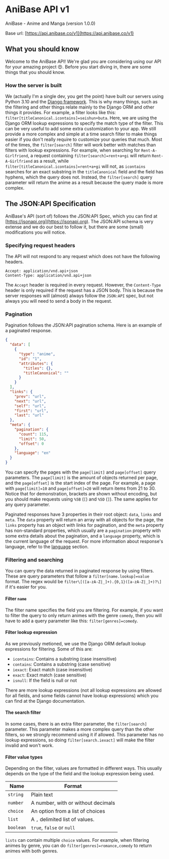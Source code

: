 # AniBase API v1
AniBase - Anime and Manga (version 1.0.0)

Base url: [https://api.anibase.co/v1](https://api.anibase.co/v1)

## What you should know
Welcome to the AniBase API! We're glad you are considering using our API for your amazing project 😍. Before you start diving in, there are some things that you should know.

### How the server is built
We (actually I'm a single dev, you get the point) have built our servers using Python 3.10 and the [Django framework](https://www.djangoproject.com/). This is why many things, such as the filtering and other things relate mainly to the Django ORM and other things it provides. For example, a filter looks like this: `filter[titleCanonical.icontains]=seishun+buta`. Here, we are using the Django ORM lookup expressions to specify the match type of the filter. This can be very useful to add some extra customization to your app. We still provide a more complex and simple at a time search filter to make things easier if you don't really require to customize your queries that much. Most of the times, the `filter[search]` filter will work better with matches than filters with lookup expressions. For example, when searching for `Rent-A-Girlfriend`, a request containing `filter[search]=rent+a+gi` will return `Rent-A-Girlfriend` as a result, while `filter[titleCanonical.icontains]=rent+a+gi` will not, as `icontains` searches for an exact substring in the `titleCanonical` field and the field has hyphens, which the query does not. Instead, the `filter[search]` query parameter will return the anime as a result because the query  made is more complex. 

## The JSON:API Specification
AniBase's API (sort of) follows the JSON:API Spec, which you can find at [https://jsonapi.org](https://jsonapi.org). The JSON:API schema is very extense and we do our best to follow it, but there are some (small) modifications you will notice.

### Specifying request headers
The API will not respond to any request which does not have the following headers.
```http
Accept: application/vnd.api+json
Content-Type: application/vnd.api+json
```
The `Accept` header is required in every request. However, the `Content-Type` header is only required if the request has a JSON body. This is because the server responses will (almost) always follow the `JSON:API` spec, but not always you will need to send a body in the request.

### Pagination
Pagination follows the JSON:API pagination schema. Here is an example of a paginated response.
```json
{
  "data": [
    {
      "type": "anime",
      "id": "1",
      "attributes": {
        "titles": {},
        "titleCanonical": ""
      }
    }
  ],
  "links": {
    "prev": "url",
    "next": "url",
    "self": "url",
    "first": "url",
    "last": "url"
  },
  "meta": {
    "pagination": {
      "count": 115,
      "limit": 50,
      "offset": 0
    },
    "language": "en"
  }
}
```
You can specify the pages with the `page[limit]` and `page[offset]` query parameters. The `page[limit]` is the amount of objects returned per page, and the `page[offset]` is the start index of the page. For example, a page with `page[limit]=10` and `page[offset]=20` will return items from 21 to 30. Notice that for demonstration, brackets are shown without encoding, but you should make requests using `%5B` (`[`) and `%5D` (`]`). The same applies for any query parameter.

Paginated responses have 3 properties in their root object: `data`, `links` and `meta`. The `data` property will return an array with all objects for the page, the `links` property has an object with links for pagination, and the `meta` property has non-standard properties, which usually are a `pagination` property with some extra details about the pagination, and a `language` property, which is the current language of the request. For more information about response's language, refer to the [language](#language) section.

### Filtering and searching
You can query the data returned in paginated response by using filters. These are query parameters that follow a `filter[name.lookup]=value` format. The regex would be `filter\[([a-zA-Z|_]+).{0,1}([a-zA-Z|_]+)?\]` if it's easier for you.

#### Filter `name`
The filter name specifies the field you are filtering. For example, if you want to filter the query to only return animes with the genre `comedy`, then you will have to add a query parameter like this: `filter[genres]=comedy`.

#### Filter lookup expression
As we previously metioned, we use the Django ORM default lookup expressions for filtering. Some of this are:
- `icontains`: Contains a substring (case insensitive)
- `contains`: Contains a substring (case sensitive)
- `iexact`: Exact match (case insensitive)
- `exact`: Exact match (case sensitive)
- `isnull`: If the field is null or not

There are more lookup expressions (not all lookup expressions are allowed for all fields, and some fields cannot have lookup expressions) which you can find at the Django documentation.

#### The search filter
In some cases, there is an extra filter parameter, the `filter[search]` parameter. This parameter makes a more complex query than the other filters, so we strongly recommend using it if allowed. This parameter has no lookup expressions, so doing `filter[search.iexact]` will make the filter invalid and won't work.

#### Filter value types
Depending on the filter, values are formatted in different ways. This usually depends on the type of the field and the lookup expression being used.

| Name     | Format                            |
|----------|-----------------------------------|
| `string` | Plain text                        |
| `number` | A number, with or without decimals|
| `choice` | An option from a list of choices  |
| `list`   | A `,` delimited list of values.   |
| `boolean`| `true`, `false` or `null`         |

`lists` can contain multiple `choice` values. For example, when filtering animes by genre, you can do `filter[genres]=romance,comedy` to return animes with both genres.
